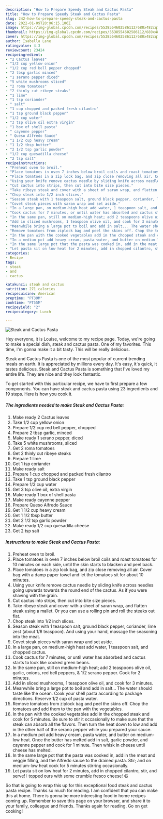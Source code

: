 ```yaml
---
description: "How to Prepare Speedy Steak and Cactus Pasta"
title: "How to Prepare Speedy Steak and Cactus Pasta"
slug: 242-how-to-prepare-speedy-steak-and-cactus-pasta
date: 2022-01-09T20:06:15.106Z
image: https://img-global.cpcdn.com/recipes/5538554602586112/680x482cq70/steak-and-cactus-pasta-recipe-main-photo.jpg
thumbnail: https://img-global.cpcdn.com/recipes/5538554602586112/680x482cq70/steak-and-cactus-pasta-recipe-main-photo.jpg
cover: https://img-global.cpcdn.com/recipes/5538554602586112/680x482cq70/steak-and-cactus-pasta-recipe-main-photo.jpg
author: Isabella Lane
ratingvalue: 4.3
reviewcount: 23424
recipeingredient:
- "2 Cactus leaves"
- "1/2 cup yellow onion"
- "1/2 cup red bell pepper chopped"
- "2 tbsp garlic minced"
- "1 serano pepper diced"
- "5 white mushrooms sliced"
- "2 roma tomatoes"
- "2 thinly cut ribeye steaks"
- "1 lime"
- "1 tsp coriander"
- " salt"
- "1 cup chopped and packed fresh cilantro"
- "1 tsp ground black pepper"
- "1/2 cup water"
- "3 tsp olive oil extra virgin"
- "1 box of shell pasta"
- " cayenne pepper"
- " Queso Alfredo Sauce"
- "1 1/2 cup heavy cream"
- "1 1/2 tbsp butter"
- "2 1/2 tsp garlic powder"
- "1/2 cup quesadilla cheese"
- "2 tsp salt"
recipeinstructions:
- "Preheat oven to broil."
- "Place tomatoes in oven 7 inches below broil coils and roast tomatoes for 10 minutes on each side, until the skin starts to blacken and peel back."
- "Place tomatoes in a zip lock bag, and zip close removing all air. Cover bag with a damp paper towel and let the tomatoes sit for about 10 minutes."
- "Using your knife remove cactus needle by sliding knife across needles going upwards towards the round end of the cactus. As if you were shaving with the grain."
- "Cut cactus into strips, then cut into bite size pieces."
- "Take ribeye steak and cover with a sheet of saran wrap, and flatten steak using a mallet. Or you can use a rolling pin and roll the steaks out flat."
- "Chop steak into 1/2 inch slices."
- "Season steak with 1 teaspoon salt, ground black pepper, coriander, lime zest (about 1/8 teaspoon). And using your hand, massage the seasoning into the meat."
- "Covet steak pieces with saran wrap and set aside."
- "In a large pan, on medium-high heat add water, 1 teaspoon salt, and chopped cactus."
- "Cook cactus for 7 minutes, or until water has absorbed and cactus starts to look like cooked green beans."
- "In the same pan, still on medium-high heat; add 2 teaspoons olive oil, garlic, onions, red bell peppers, &amp; 1/2 serano pepper. Cook for 2 minutes."
- "Add in sliced mushrooms, 1 teaspoon olive oil, and cook for 3 minutes."
- "Meanwhile bring a large pot to boil and add in salt... The water should taste like the ocean. Cook your shell pasta according to package directions. Reserve 1/2 cup of pasta water."
- "Remove tomatoes from ziplock bag and peel the skins off. Chop the tomatoes and add them to the pan with the vegetables."
- "In the pan with the cooked vegetables add in the chopped steak and cook for 5 minutes. Be sure to stir it occasionally to make sure that the steak can absorb all the flavors. Then turn the heat down to low and add in the other half of the serano pepper while you prepared your sauce."
- "In a medium pot add heavy cream, pasta water, and butter on medium-low heat. Once the butter has melted add in salt, garlic powder, and cayenne pepper and cook for 1 minute. Then whisk in cheese until cheese has melted."
- "In the same large pot that the pasta was cooked in, add in the meat and veggie filling, and the Alfredo sauce to the drained pasta. Stir; and on medium-low heat cook for 5 minutes stirring occasionally."
- "Let pasta sit on low heat for 2 minutes, add in chopped cilantro, stir, and serve! I topped ours with some crumble fresco cheese! 😃"
categories:
- Recipe
tags:
- steak
- and
- cactus

katakunci: steak and cactus 
nutrition: 271 calories
recipecuisine: American
preptime: "PT39M"
cooktime: "PT55M"
recipeyield: "2"
recipecategory: Lunch

---
```



![Steak and Cactus Pasta](https://img-global.cpcdn.com/recipes/5538554602586112/680x482cq70/steak-and-cactus-pasta-recipe-main-photo.jpg)

Hey everyone, it is Louise, welcome to my recipe page. Today, we're going to make a special dish, steak and cactus pasta. One of my favorites. This time, I'm gonna make it a bit tasty. This will be really delicious.

Steak and Cactus Pasta is one of the most popular of current trending meals on earth. It is appreciated by millions every day. It's easy, it's quick, it tastes delicious. Steak and Cactus Pasta is something that I've loved my entire life. They are nice and they look fantastic.




To get started with this particular recipe, we have to first prepare a few components. You can have steak and cactus pasta using 23 ingredients and 19 steps. Here is how you cook it.

<!--inarticleads1-->

##### The ingredients needed to make Steak and Cactus Pasta:

1. Make ready 2 Cactus leaves
1. Take 1/2 cup yellow onion
1. Prepare 1/2 cup red bell pepper, chopped
1. Prepare 2 tbsp garlic, minced
1. Make ready 1 serano pepper, diced
1. Take 5 white mushrooms, sliced
1. Get 2 roma tomatoes
1. Get 2 thinly cut ribeye steaks
1. Prepare 1 lime
1. Get 1 tsp coriander
1. Make ready  salt
1. Prepare 1 cup chopped and packed fresh cilantro
1. Take 1 tsp ground black pepper
1. Prepare 1/2 cup water
1. Get 3 tsp olive oil, extra virgin
1. Make ready 1 box of shell pasta
1. Make ready  cayenne pepper
1. Prepare  Queso Alfredo Sauce
1. Get 1 1/2 cup heavy cream
1. Get 1 1/2 tbsp butter
1. Get 2 1/2 tsp garlic powder
1. Make ready 1/2 cup quesadilla cheese
1. Get 2 tsp salt




<!--inarticleads2-->

##### Instructions to make Steak and Cactus Pasta:

1. Preheat oven to broil.
1. Place tomatoes in oven 7 inches below broil coils and roast tomatoes for 10 minutes on each side, until the skin starts to blacken and peel back.
1. Place tomatoes in a zip lock bag, and zip close removing all air. Cover bag with a damp paper towel and let the tomatoes sit for about 10 minutes.
1. Using your knife remove cactus needle by sliding knife across needles going upwards towards the round end of the cactus. As if you were shaving with the grain.
1. Cut cactus into strips, then cut into bite size pieces.
1. Take ribeye steak and cover with a sheet of saran wrap, and flatten steak using a mallet. Or you can use a rolling pin and roll the steaks out flat.
1. Chop steak into 1/2 inch slices.
1. Season steak with 1 teaspoon salt, ground black pepper, coriander, lime zest (about 1/8 teaspoon). And using your hand, massage the seasoning into the meat.
1. Covet steak pieces with saran wrap and set aside.
1. In a large pan, on medium-high heat add water, 1 teaspoon salt, and chopped cactus.
1. Cook cactus for 7 minutes, or until water has absorbed and cactus starts to look like cooked green beans.
1. In the same pan, still on medium-high heat; add 2 teaspoons olive oil, garlic, onions, red bell peppers, &amp; 1/2 serano pepper. Cook for 2 minutes.
1. Add in sliced mushrooms, 1 teaspoon olive oil, and cook for 3 minutes.
1. Meanwhile bring a large pot to boil and add in salt... The water should taste like the ocean. Cook your shell pasta according to package directions. Reserve 1/2 cup of pasta water.
1. Remove tomatoes from ziplock bag and peel the skins off. Chop the tomatoes and add them to the pan with the vegetables.
1. In the pan with the cooked vegetables add in the chopped steak and cook for 5 minutes. Be sure to stir it occasionally to make sure that the steak can absorb all the flavors. Then turn the heat down to low and add in the other half of the serano pepper while you prepared your sauce.
1. In a medium pot add heavy cream, pasta water, and butter on medium-low heat. Once the butter has melted add in salt, garlic powder, and cayenne pepper and cook for 1 minute. Then whisk in cheese until cheese has melted.
1. In the same large pot that the pasta was cooked in, add in the meat and veggie filling, and the Alfredo sauce to the drained pasta. Stir; and on medium-low heat cook for 5 minutes stirring occasionally.
1. Let pasta sit on low heat for 2 minutes, add in chopped cilantro, stir, and serve! I topped ours with some crumble fresco cheese! 😃




So that is going to wrap this up for this exceptional food steak and cactus pasta recipe. Thanks so much for reading. I am confident that you can make this at home. There is gonna be more interesting food in home recipes coming up. Remember to save this page on your browser, and share it to your family, colleague and friends. Thanks again for reading. Go on get cooking!
